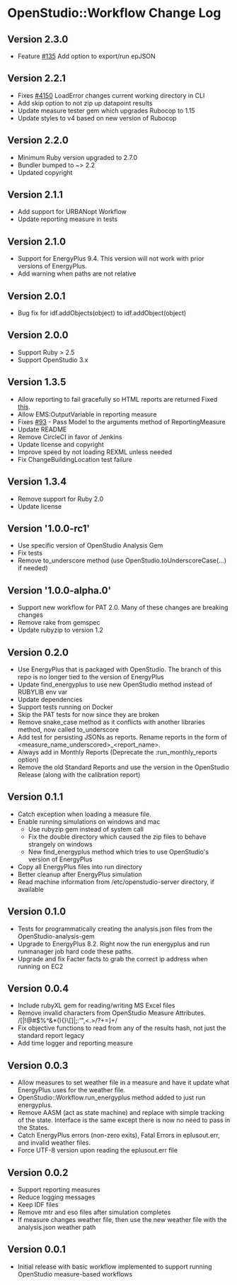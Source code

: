 OpenStudio::Workflow Change Log
==================================

Version 2.3.0
-------------
* Feature [#135](https://github.com/NREL/OpenStudio-workflow-gem/issues/135) Add option to export/run epJSON

Version 2.2.1
-------------
* Fixes [#4150](https://github.com/NREL/OpenStudio/issues/4150) LoadError changes current working directory in CLI
* Add skip option to not zip up datapoint results
* Update measure tester gem which upgrades Rubocop to 1.15
* Update styles to v4 based on new version of Rubocop

Version 2.2.0
-------------
* Minimum Ruby version upgraded to 2.7.0
* Bundler bumped to ~> 2.2
* Updated copyright

Version 2.1.1
-------------
* Add support for URBANopt Workflow
* Update reporting measure in tests

Version 2.1.0
-------------
* Support for EnergyPlus 9.4. This version will not work with prior versions of EnergyPlus.
* Add warning when paths are not relative

Version 2.0.1
-------------
* Bug fix for idf.addObjects(object) to idf.addObject(object)

Version 2.0.0
-------------
* Support Ruby > 2.5
* Support OpenStudio 3.x

Version 1.3.5
-------------
* Allow reporting to fail gracefully so HTML reports are returned Fixed [this](https://github.com/NREL/OpenStudio/issues/864).
* Allow EMS:OutputVariable in reporting measure
* Fixes [#93](https://github.com/NREL/OpenStudio-workflow-gem/issues/93) - Pass Model to the arguments method of ReportingMeasure
* Update README
* Remove CircleCI in favor of Jenkins
* Update license and copyright
* Improve speed by not loading REXML unless needed
* Fix ChangeBuildingLocation test failure

Version 1.3.4
-------------
* Remove support for Ruby 2.0
* Update license

Version '1.0.0-rc1'
-------------------
* Use specific version of OpenStudio Analysis Gem
* Fix tests
* Remove to_underscore method (use OpenStudio.toUnderscoreCase(...) if needed)

Version '1.0.0-alpha.0'
-----------------------
* Support new workflow for PAT 2.0. Many of these changes are breaking changes
* Remove rake from gemspec
* Update rubyzip to version 1.2

Version 0.2.0
------------------
* Use EnergyPlus that is packaged with OpenStudio. The branch of this repo is no longer tied to the version of EnergyPlus
* Update find_energyplus to use new OpenStudio method instead of RUBYLIB env var
* Update dependencies
* Support tests running on Docker
* Skip the PAT tests for now since they are broken
* Remove snake_case method as it conflicts with another libraries method, now called to_underscore
* Add test for persisting JSONs as reports. Rename reports in the form of <measure_name_underscored>_<report_name>.<ext>
* Always add in Monthly Reports (Deprecate the :run_monthly_reports option)
* Remove the old Standard Reports and use the version in the OpenStudio Release (along with the calibration report)

Version 0.1.1
------------------
* Catch exception when loading a measure file.
* Enable running simulations on windows and mac
  * Use rubyzip gem instead of system call
  * Fix the double directory which caused the zip files to behave strangely on windows
  * New find_energyplus method which tries to use OpenStudio's version of EnergyPlus
* Copy all EnergyPlus files into run directory
* Better cleanup after EnergyPlus simulation
* Read machine information from /etc/openstudio-server directory, if available

Version 0.1.0
-------------
* Tests for programmatically creating the analysis.json files from the OpenStudio-analysis-gem
* Upgrade to EnergyPlus 8.2. Right now the run energyplus and run runmanager job hard code these paths.
* Upgrade and fix Facter facts to grab the correct ip address when running on EC2

Version 0.0.4
-------------
* Include rubyXL gem for reading/writing MS Excel files
* Remove invalid characters from OpenStudio Measure Attributes. /[|!@#\$%^&\*\(\)\{\}\\\[\]|;:'",<.>\/?\+=]+/
* Fix objective functions to read from any of the results hash, not just the standard report legacy
* Add time logger and reporting measure

Version 0.0.3
--------------
* Allow measures to set weather file in a measure and have it update what EnergyPlus uses for the weather file.
* OpenStudio::Workflow.run_energyplus method added to just run energyplus.
* Remove AASM (act as state machine) and replace with simple tracking of the state. Interface is the same except there is now no need to pass in the States.
* Catch EnergyPlus errors (non-zero exits), Fatal Errors in eplusout.err, and invalid weather files.
* Force UTF-8 version upon reading the eplusout.err file

Version 0.0.2
--------------

* Support reporting measures
* Reduce logging messages
* Keep IDF files
* Remove mtr and eso files after simulation completes
* If measure changes weather file, then use the new weather file with the analysis.json weather path

Version 0.0.1
--------------

* Initial release with basic workflow implemented to support running OpenStudio measure-based workflows
